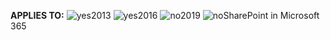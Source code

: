 <Token>**APPLIES TO:** ![yes](../media/yes.png)2013 ![yes](../media/yes.png)2016 ![no](../media/no.png)2019 ![no](../media/no.png)SharePoint in Microsoft 365</Token>
